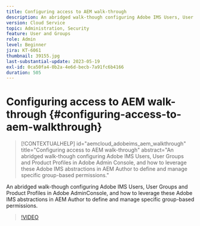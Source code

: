 ```yaml
---
title: Configuring access to AEM walk-through
description: An abridged walk-though configuring Adobe IMS Users, User Groups and Product Profiles in Adobe AdminConsole, and how to leverage these Adobe IMS abstractions in AEM Author to define and manage specific group-based permissions.
version: Cloud Service
topic: Administration, Security
feature: User and Groups
role: Admin
level: Beginner
jira: KT-6061
thumbnail: 39155.jpg
last-substantial-update: 2023-05-19
exl-id: 0ca50fa4-0b2a-4e6d-becb-7a91fc6b4166
duration: 505
---
```

# Configuring access to AEM walk-through {#configuring-access-to-aem-walkthrough}

>[!CONTEXTUALHELP]
>id="aemcloud_adobeims_aem_walkthrough"
>title="Configuring access to AEM walk-through"
>abstract="An abridged walk-though configuring Adobe IMS Users, User Groups and Product Profiles in Adobe Admin Console, and how to leverage these Adobe IMS abstractions in AEM Author to define and manage specific group-based permissions."

An abridged walk-though configuring Adobe IMS Users, User Groups and Product Profiles in Adobe AdminConsole, and how to leverage these Adobe IMS abstractions in AEM Author to define and manage specific group-based permissions.

>[!VIDEO](https://video.tv.adobe.com/v/39155?quality=12&learn=on)
